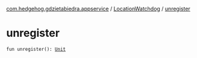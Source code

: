 [com.hedgehog.gdzietabiedra.appservice](../index.md) / [LocationWatchdog](index.md) / [unregister](./unregister.md)

# unregister

`fun unregister(): `[`Unit`](https://kotlinlang.org/api/latest/jvm/stdlib/kotlin/-unit/index.html)